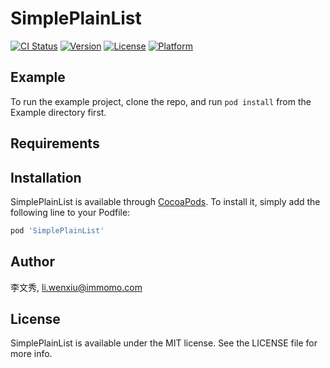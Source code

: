 # SimplePlainList

[![CI Status](https://img.shields.io/travis/李文秀/SimplePlainList.svg?style=flat)](https://travis-ci.org/李文秀/SimplePlainList)
[![Version](https://img.shields.io/cocoapods/v/SimplePlainList.svg?style=flat)](https://cocoapods.org/pods/SimplePlainList)
[![License](https://img.shields.io/cocoapods/l/SimplePlainList.svg?style=flat)](https://cocoapods.org/pods/SimplePlainList)
[![Platform](https://img.shields.io/cocoapods/p/SimplePlainList.svg?style=flat)](https://cocoapods.org/pods/SimplePlainList)

## Example

To run the example project, clone the repo, and run `pod install` from the Example directory first.

## Requirements

## Installation

SimplePlainList is available through [CocoaPods](https://cocoapods.org). To install
it, simply add the following line to your Podfile:

```ruby
pod 'SimplePlainList'
```

## Author

李文秀, li.wenxiu@immomo.com

## License

SimplePlainList is available under the MIT license. See the LICENSE file for more info.
